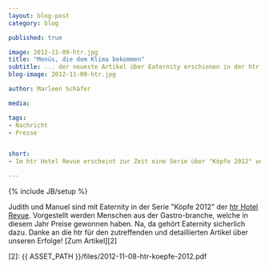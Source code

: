 ```yaml
---
layout: blog-post
category: blog

published: true

image: 2012-11-09-htr.jpg
title: "Menüs, die dem Klima bekommen"
subtitle: ... der neueste Artikel über Eaternity erschienen in der htr Hotel Revue
blog-image: 2012-11-09-htr.jpg

author: Marleen Schäfer

media: 

tags:
- Nachricht
- Presse


short:
- Im htr Hotel Revue erscheint zur Zeit eine Serie über "Köpfe 2012" und Judith und Manuel sind dabei!

---
```



{% include JB/setup %}


Judith und Manuel sind mit Eaternity in der Serie "Köpfe 2012" der [htr Hotel Revue][1]. Vorgestellt werden Menschen aus der Gastro-branche, welche in diesem Jahr Preise gewonnen haben. 
Na, da gehört Eaternity sicherlich dazu. Danke an die htr für den zutreffenden und detaillierten Artikel über unseren Erfolge!
[Zum Artikel][2]

[1]: http://www.htr.ch/index.html
[2]: {{ ASSET_PATH }}/files/2012-11-08-htr-koepfe-2012.pdf